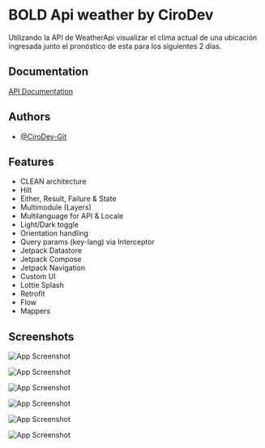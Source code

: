 
# BOLD Api weather by CiroDev

Utilizando la API de WeatherApi visualizar el clima actual de una ubicación ingresada junto el pronóstico de esta para los siguientes 2 días.

## Documentation

[API Documentation](https://www.weatherapi.com/docs/)

## Authors

- [@CiroDev-Git](https://github.com/CiroDev-Git)

## Features

- CLEAN architecture
- Hilt
- Either, Result, Failure & State
- Multimodule (Layers)
- Multilanguage for API & Locale
- Light/Dark toggle
- Orientation handling
- Query params (key-lang) via Interceptor
- Jetpack Datastore
- Jetpack Compose
- Jetpack Navigation
- Custom UI
- Lottie Splash
- Retrofit
- Flow
- Mappers

## Screenshots

![App Screenshot](https://github.com/CiroDev-Git/kt-bold-weather/assets/32694941/60e0b8b7-349f-4eb9-9215-f68b117abdc3)

![App Screenshot](https://github.com/CiroDev-Git/kt-bold-weather/assets/32694941/2706e7cc-9a95-4198-8413-5edd9cb78286)

![App Screenshot](https://github.com/CiroDev-Git/kt-bold-weather/assets/32694941/1d40442d-9b86-4b29-b31d-ab6bcd8d3937)

![App Screenshot](https://github.com/CiroDev-Git/kt-bold-weather/assets/32694941/4be94360-bb31-40e5-85d0-bc825ea1a938)

![App Screenshot](https://github.com/CiroDev-Git/kt-bold-weather/assets/32694941/8585e83b-dd47-43d1-a7b3-bd01646bffd8)

![App Screenshot](https://github.com/CiroDev-Git/kt-bold-weather/assets/32694941/add2522c-2076-466a-8c86-d8c2c27e15a9)


